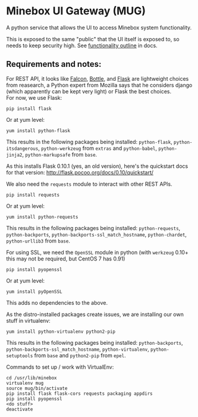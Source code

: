 # Minebox UI Gateway (MUG)

A python service that allows the UI to access Minebox system functionality.

This is exposed to the same "public" that the UI itself is exposed to, so needs
to keep security high.
See [functionality outline](../doc/mb-ui-gateway-funktionen-skizze.md) in docs.

## Requirements and notes:

For REST API, it looks like [Falcon](http://falconframework.org), [Bottle](http://bottlepy.org/),
and [Flask](http://flask.pocoo.org/) are lightweight choices from reasearch, a
Python expert from Mozilla says that he considers django (which apparently can
be kept very light) or Flask the best choices.  
For now, we use Flask:
```
pip install flask
```
Or at yum level:
```
yum install python-flask
```
This results in the following packages being installed:
`python-flask`, `python-itsdangerous`, `python-werkzeug` from `extras`
and `python-babel`, `python-jinja2`, `python-markupsafe` from `base`.

As this installs Flask 0.10.1 (yes, an old version), here's the quickstart docs
for that version: http://flask.pocoo.org/docs/0.10/quickstart/

We also need the `requests` module to interact with other REST APIs.
```
pip install requests
```
Or at yum level:
```
yum install python-requests
```
This results in the following packages being installed:
`python-requests`, `python-backports`, `python-backports-ssl_match_hostname`,
`python-chardet`, `python-urllib3` from `base`.

For using SSL, we need the `OpenSSL` module in python (with `werkzeug` 0.10+
this may not be required, but CentOS 7 has 0.91)
```
pip install pyopenssl
```
Or at yum level:
```
yum install pyOpenSSL
```
This adds no dependencies to the above.


As the distro-installed packages create issues, we are installing our own stuff
in virtualenv:
```
yum install python-virtualenv python2-pip
```
This results in the following packages being installed:
`python-backports`, `python-backports-ssl_match_hostname`, `python-virtualenv`,
`python-setuptools` from `base` and `python2-pip` from `epel`.

Commands to set up / work with VirtualEnv:
```
cd /usr/lib/minebox
virtualenv mug
source mug/bin/activate
pip install flask flask-cors requests packaging appdirs
pip install pyopenssl
<do stuff>
deactivate
```

